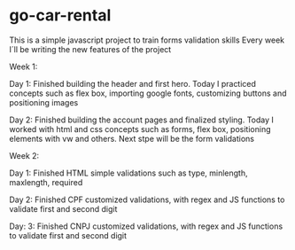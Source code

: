 # go-car-rental


This is a simple javascript project to train forms validation skills
Every week I´ll be writing the new features of the project

Week 1:

Day 1:
    Finished building the header and first hero. Today I practiced concepts such as flex box, importing google fonts, customizing buttons and positioning images

Day 2:
    Finished building the account pages and finalized styling. Today I worked with html and css concepts such as forms, flex box, positioning elements with vw
and others. Next stpe will be the form validations

Week 2:

Day 1: 
    Finished HTML simple validations such as type, minlength, maxlength, required

Day 2:
    Finished CPF customized validations, with regex and JS functions to validate first and second digit

Day: 3:
    Finished CNPJ customized validations, with regex and JS functions to validate first and second digit